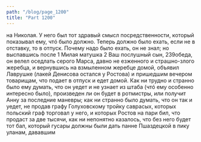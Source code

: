 ```yaml
---
path: "/blog/page_1200"
title: "Part 1200"
---
```


 на Николая. У него был тот здравый смысл посредственности, который показывал ему, чтó было должно.
Теперь должно было ехать, если не в отставку, то в отпуск. Почему надо было ехать, он не знал; но выспавшись после 1 Милая матушка
2 Ваш послушный сын,
239обеда, он велел оседлать серого Марса, давно не езженного и страшно-злого жеребца, и вернувшись на взмыленном жеребце домой, объявил Лаврушке (лакей Денисова остался у Ростова) и пришедшим вечером товарищам, что подает в отпуск и едет домой. Как ни трудно и странно было ему думать, что он уедет и не узнает из штаба (чтó ему особенно интересно было), произведен ли он будет в ротмистры, или получит Анну за последние маневры; как ни странно было думать, что он так и уедет, не продав графу Голуховскому тройку саврасых, которых польский граф торговал у него, и которых Ростов на пари бил, что продаст за две тысячи, как ни непонятно казалось, что без него будет тот бал, который гусары должны были дать панне Пшаздецкой в пику уланам, дававшим 
